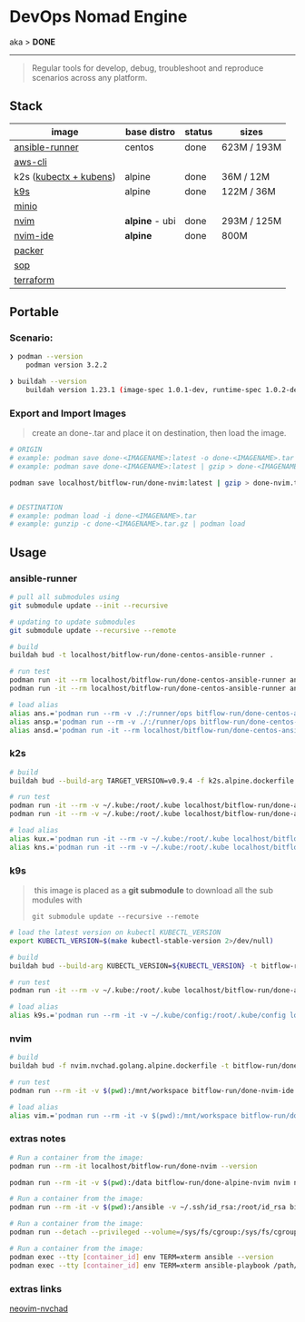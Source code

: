 
# DevOps Nomad Engine

aka > **DONE**

---

> Regular tools for develop, debug, troubleshoot and reproduce scenarios across any platform.

## Stack

| image                                                       | base distro      | status | sizes       |
| ----------------------------------------------------------- | ---------------- | ------ | ----------- |
| [ansible-runner](https://github.com/ansible/ansible-runner) | centos           | done   | 623M / 193M |
| [aws-cli](https://github.com/aws/aws-cli)                   |                  |        |             |
| k2s ([kubectx + kubens](https://github.com/ahmetb/kubectx)) | alpine           | done   | 36M  / 12M  |
| [k9s](https://github.com/derailed/k9s)                      | alpine           | done   | 122M / 36M  |
| [minio](https://github.com/minio/mc)                        |                  |        |             |
| [nvim](https://github.com/neovim/neovim)                    | **alpine** - ubi | done   | 293M / 125M |
| [nvim-ide](https://github.com/neovim/neovim)                | **alpine**       | done   | 800M        |
| [packer](https://github.com/hashicorp/packer)               |                  |        |             |
| [sop](https://github.com/mozilla/sops/releases)             |                  |        |             |
| [terraform](https://github.com/hashicorp/terraform)         |                  |        |             |



## Portable

### Scenario:

```bash
❯ podman --version
    podman version 3.2.2

❯ buildah --version
    buildah version 1.23.1 (image-spec 1.0.1-dev, runtime-spec 1.0.2-dev)
```

### Export and Import Images

> create an done-<IMAGENAME>.tar and place it on destination, then load the image.


```bash
# ORIGIN
# example: podman save done-<IMAGENAME>:latest -o done-<IMAGENAME>.tar
# example: podman save done-<IMAGENAME>:latest | gzip > done-<IMAGENAME>.tar.gz

podman save localhost/bitflow-run/done-nvim:latest | gzip > done-nvim.tar.gz


# DESTINATION
# example: podman load -i done-<IMAGENAME>.tar
# example: gunzip -c done-<IMAGENAME>.tar.gz | podman load
```



## Usage

### ansible-runner

```bash
# pull all submodules using
git submodule update --init --recursive

# updating to update submodules
git submodule update --recursive --remote

# build
buildah bud -t localhost/bitflow-run/done-centos-ansible-runner .

# run test
podman run -it --rm localhost/bitflow-run/done-centos-ansible-runner ansible --help
podman run -it --rm localhost/bitflow-run/done-centos-ansible-runner ansible --version

# load alias
alias ans.='podman run --rm -v ./:/runner/ops bitflow-run/done-centos-ansible-runner-v2:latest ansible'
alias ansp.='podman run --rm -v ./:/runner/ops bitflow-run/done-centos-ansible-runner-v2:latest ansible-playbook'
alias ansd.='podman run -it --rm localhost/bitflow-run/done-centos-ansible-runner-v2 ansible-doc'

```

### k2s

```bash
# build
buildah bud --build-arg TARGET_VERSION=v0.9.4 -f k2s.alpine.dockerfile -t bitflow-run/done-alpine-k2s:v0.9.4 .

# run test
podman run -it --rm -v ~/.kube:/root/.kube localhost/bitflow-run/done-alpine-k2s:v0.9.4 kubens --help
podman run -it --rm -v ~/.kube:/root/.kube localhost/bitflow-run/done-alpine-k2s:v0.9.4 kubectx --help

# load alias
alias kux.='podman run -it --rm -v ~/.kube:/root/.kube localhost/bitflow-run/done-alpine-k2s:v0.9.4 kubectx'
alias kns.='podman run -it --rm -v ~/.kube:/root/.kube localhost/bitflow-run/done-alpine-k2s:v0.9.4 kubens'

```

### k9s

> ​	this image is placed as a **git submodule** to download all the sub modules with
>
> `git submodule update --recursive --remote`

```bash
# load the latest version on kubectl KUBECTL_VERSION
export KUBECTL_VERSION=$(make kubectl-stable-version 2>/dev/null)

# build
buildah bud --build-arg KUBECTL_VERSION=${KUBECTL_VERSION} -t bitflow-run/done-alpine-k9s .

# run test
podman run -it --rm -v ~/.kube:/root/.kube localhost/bitflow-run/done-alpine-k9s --help

# load alias
alias k9s.='podman run --rm -it -v ~/.kube/config:/root/.kube/config localhost/bitflow-run/done-alpine-k9s'
```
### nvim

```bash
# build
buildah bud -f nvim.nvchad.golang.alpine.dockerfile -t bitflow-run/done-nvim-ide:alpine

# run test
podman run --rm -it -v $(pwd):/mnt/workspace bitflow-run/done-nvim-ide:alpine nvim --help

# load alias
alias vim.='podman run --rm -it -v $(pwd):/mnt/workspace bitflow-run/done-nvim-ide:alpine nvim'


```

### extras notes

```bash
# Run a container from the image:
podman run --rm -it localhost/bitflow-run/done-nvim --version

podman run --rm -it -v $(pwd):/data bitflow-run/done-alpine-nvim nvim name-of-file.md

# Run a container from the image:
podman run --rm -it -v $(pwd):/ansible -v ~/.ssh/id_rsa:/root/id_rsa bitflow-run/mino-client bash

# Run a container from the image:
podman run --detach --privileged --volume=/sys/fs/cgroup:/sys/fs/cgroup:ro bitflow-run/ansible:latest

# Run a container from the image:
podman exec --tty [container_id] env TERM=xterm ansible --version
podman exec --tty [container_id] env TERM=xterm ansible-playbook /path/to/ansible/playbook.yml --syntax-check
```


### extras links

[neovim-nvchad](https://github.com/sktrinh12/neovim_docker/blob/master/Dockerfile)




